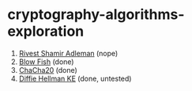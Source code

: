 # cryptography-algorithms-exploration

1. [Rivest Shamir Adleman](Rivest-Shamir-Adleman) (nope)
2. [Blow Fish](BlowFish) (done)
3. [ChaCha20](ChaCha20) (done)
4. [Diffie Hellman KE](Diffie-Hellman) (done, untested)
